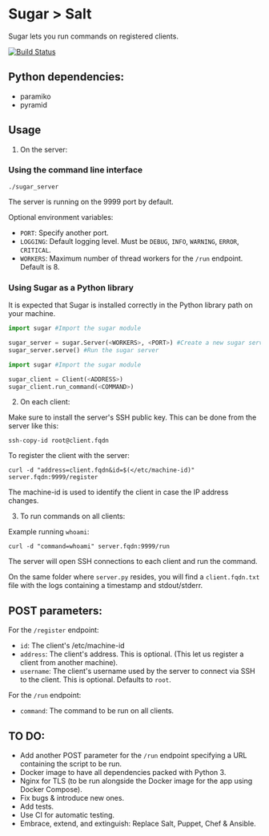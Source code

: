 # Sugar > Salt

Sugar lets you run commands on registered clients.

[![Build Status](https://travis-ci.org/ricardobranco777/sugar.svg?branch=master)](https://travis-ci.org/ricardobranco777/sugar)

## Python dependencies:

- paramiko
- pyramid

## Usage

1. On the server:

### Using the command line interface

`./sugar_server`

The server is running on the 9999 port by default.

Optional environment variables:
- `PORT`: Specify another port.
- `LOGGING`: Default logging level.  Must be `DEBUG`, `INFO`, `WARNING`, `ERROR`, `CRITICAL`.
- `WORKERS`: Maximum number of thread workers for the `/run` endpoint.  Default is 8.

### Using Sugar as a Python library

It is expected that Sugar is installed correctly in the Python library path on your machine.

```python
import sugar #Import the sugar module

sugar_server = sugar.Server(<WORKERS>, <PORT>) #Create a new sugar server object
sugar_server.serve() #Run the sugar server
```

```python
import sugar #Import the sugar module

sugar_client = Client(<ADDRESS>)
sugar_client.run_command(<COMMAND>)
```

2. On each client:

Make sure to install the server's SSH public key. This can be done from the server like this:

`ssh-copy-id root@client.fqdn`

To register the client with the server:

`curl -d "address=client.fqdn&id=$(</etc/machine-id)" server.fqdn:9999/register`

The machine-id is used to identify the client in case the IP address changes.

3. To run commands on all clients:

Example running `whoami`:

`curl -d "command=whoami" server.fqdn:9999/run`

The server will open SSH connections to each client and run the command.

On the same folder where `server.py` resides, you will find a `client.fqdn.txt` file with the logs containing a timestamp and stdout/stderr.

## POST parameters:

For the `/register` endpoint:

- `id`: The client's /etc/machine-id
- `address`: The client's address. This is optional. (This let us register a client from another machine).
- `username`: The client's username used by the server to connect via SSH to the client. This is optional. Defaults to `root`.

For the `/run` endpoint:

- `command`: The command to be run on all clients.

## TO DO:

- Add another POST parameter for the `/run` endpoint specifying a URL containing the script to be run.
- Docker image to have all dependencies packed with Python 3.
- Nginx for TLS (to be run alongside the Docker image for the app using Docker Compose).
- Fix bugs & introduce new ones.
- Add tests.
- Use CI for automatic testing.
- Embrace, extend, and extinguish: Replace Salt, Puppet, Chef & Ansible.
